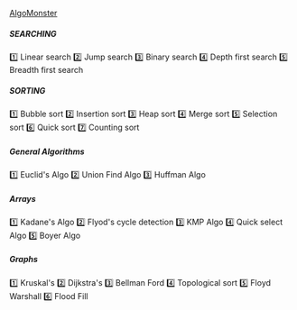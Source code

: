 
[AlgoMonster](https://algo.monster/)  

##### SEARCHING
1️⃣ Linear search
2️⃣ Jump search
3️⃣ Binary search
4️⃣ Depth first search
5️⃣ Breadth first search

##### SORTING
1️⃣ Bubble sort
2️⃣ Insertion sort
3️⃣ Heap sort
4️⃣ Merge sort
5️⃣ Selection sort
6️⃣ Quick sort
7️⃣ Counting sort

##### General Algorithms 
1️⃣ Euclid's Algo
2️⃣ Union Find Algo
3️⃣ Huffman Algo

##### Arrays
1️⃣ Kadane's Algo
2️⃣ Flyod's cycle detection 
3️⃣ KMP Algo
4️⃣ Quick select Algo
5️⃣ Boyer Algo

##### Graphs
1️⃣ Kruskal's
2️⃣ Dijkstra's
3️⃣ Bellman Ford
4️⃣ Topological sort
5️⃣ Floyd Warshall 
6️⃣ Flood Fill
